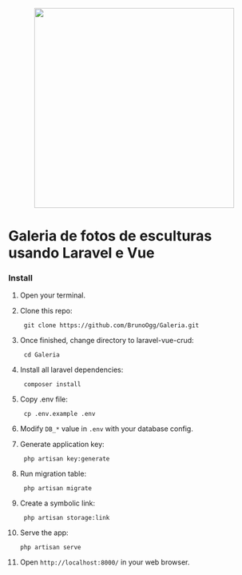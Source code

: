 <p align="center"><a href="https://laravel.com" target="_blank"><img src="https://raw.githubusercontent.com/laravel/art/master/logo-lockup/5%20SVG/2%20CMYK/1%20Full%20Color/laravel-logolockup-cmyk-red.svg" width="400"></a></p>

# Galeria de fotos de esculturas usando Laravel e Vue

### Install

1. Open your terminal.

2. Clone this repo:

        git clone https://github.com/BrunoOgg/Galeria.git
    
3. Once finished, change directory to laravel-vue-crud:

        cd Galeria
    
4. Install all laravel dependencies:

        composer install

5. Copy .env file:

        cp .env.example .env

6. Modify `DB_*` value in `.env` with your database config.

7. Generate application key:

        php artisan key:generate

8. Run migration table:

        php artisan migrate

9. Create a symbolic link:

        php artisan storage:link

10. Serve the app:

        php artisan serve

11. Open `http://localhost:8000/` in your web browser.

